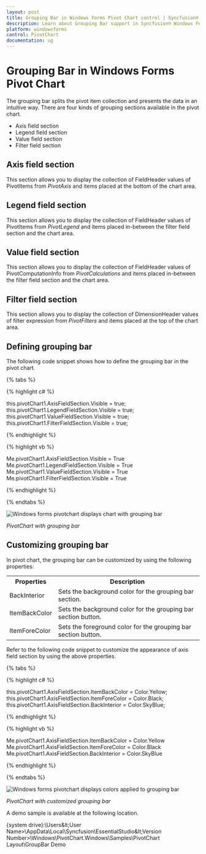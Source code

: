 ```yaml
---
layout: post
title: Grouping Bar in Windows Forms Pivot Chart control | Syncfusion®
description: Learn about Grouping Bar support in Syncfusion® Windows Forms Pivot Chart control, its elements and more details.
platform: windowsforms
control: PivotChart
documentation: ug
---
```


# Grouping Bar in Windows Forms Pivot Chart

The grouping bar splits the pivot item collection and presents the data in an intuitive way. There are four kinds of grouping sections available in the pivot chart.

* Axis field section
* Legend field section
* Value field section
* Filter field section

## Axis field section

This section allows you to display the collection of FieldHeader values of PivotItems from *PivotAxis* and items placed at the bottom of the chart area.

## Legend field section

This section allows you to display the collection of FieldHeader values of PivotItems from *PivotLegend* and items placed in-between the filter field section and the chart area.

## Value field section

This section allows you to display the collection of FieldHeader values of PivotComputationInfo from *PivotCalculations* and items placed in-between the filter field section and the chart area.

## Filter field section

This section allows you to display the collection of DimensionHeader values of filter expression from *PivotFilters* and items placed at the top of the chart area.

## Defining grouping bar

The following code snippet shows how to define the grouping bar in the pivot chart.

{% tabs %}

{% highlight c# %}

this.pivotChart1.AxisFieldSection.Visible = true;
this.pivotChart1.LegendFieldSection.Visible = true;
this.pivotChart1.ValueFieldSection.Visible = true;
this.pivotChart1.FilterFieldSection.Visible = true;

{% endhighlight %}

{% highlight vb %}

Me.pivotChart1.AxisFieldSection.Visible = True
Me.pivotChart1.LegendFieldSection.Visible = True
Me.pivotChart1.ValueFieldSection.Visible = True
Me.pivotChart1.FilterFieldSection.Visible = True

{% endhighlight %}

{% endtabs %}

![Windows forms pivotchart displays chart with grouping bar](Grouping-Bar_images/GroupingBar_image1.png)

_PivotChart with grouping bar_

## Customizing grouping bar

In pivot chart, the grouping bar can be customized by using the following properties:

<table>
<tr>
<th>
Properties</th><th>
Description</th></tr>
<tr>
<td>
BackInterior</td><td>
Sets the background color for the grouping bar section.</td></tr>
<tr>
<td>
ItemBackColor</td><td>
Sets the background color for the grouping bar section button.</td></tr>
<tr>
<td>
ItemForeColor</td><td>
Sets the foreground color for the grouping bar section button.</td></tr>
</th>
</table>

Refer to the following code snippet to customize the appearance of axis field section by using the above properties.

{% tabs %}

{% highlight c# %}

this.pivotChart1.AxisFieldSection.ItemBackColor = Color.Yellow;
this.pivotChart1.AxisFieldSection.ItemForeColor = Color.Black;
this.pivotChart1.AxisFieldSection.BackInterior = Color.SkyBlue;

{% endhighlight %}

{% highlight vb %}

Me.pivotChart1.AxisFieldSection.ItemBackColor = Color.Yellow
Me.pivotChart1.AxisFieldSection.ItemForeColor = Color.Black
Me.pivotChart1.AxisFieldSection.BackInterior = Color.SkyBlue

{% endhighlight %}

{% endtabs %}

![Windows forms pivotchart displays colors applied to grouping bar](Grouping-Bar_images/GroupingBar_image2.png)

_PivotChart with customized grouping bar_

A demo sample is available at the following location.

{system drive}:\Users\&lt;User Name&gt;\AppData\Local\Syncfusion\EssentialStudio\&lt;Version Number&gt;\Windows\PivotChart.Windows\Samples\PivotChart Layout\GroupBar Demo
